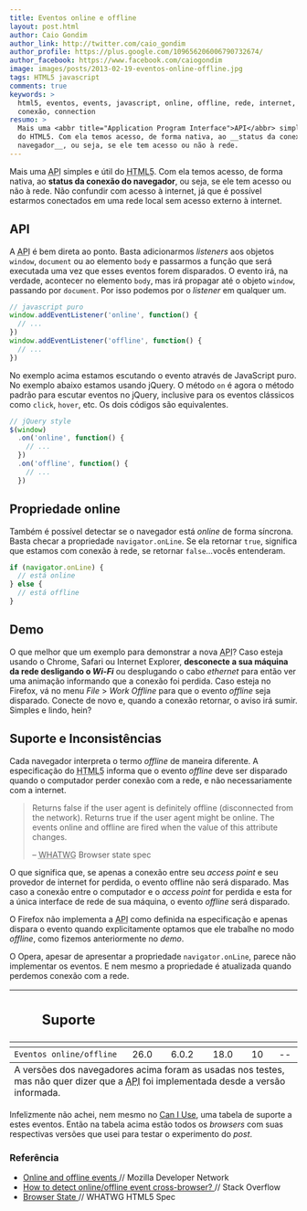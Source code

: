 ```yaml
---
title: Eventos online e offline
layout: post.html
author: Caio Gondim
author_link: http://twitter.com/caio_gondim
author_profile: https://plus.google.com/109656206006790732674/
author_facebook: https://www.facebook.com/caiogondim
image: images/posts/2013-02-19-eventos-online-offline.jpg
tags: HTML5 javascript
comments: true
keywords: >
  html5, eventos, events, javascript, online, offline, rede, internet, net,
  conexão, connection
resumo: >
  Mais uma <abbr title="Application Program Interface">API</abbr> simples e útil
  do HTML5. Com ela temos acesso, de forma nativa, ao __status da conexão do
  navegador__, ou seja, se ele tem acesso ou não à rede.
---
```


Mais uma <abbr title="Application Program Interface">API</abbr> simples e útil
do <abbr title="HyperText Markup Language 5">HTML5</abbr>. Com ela temos acesso,
de forma nativa, ao __status da conexão do navegador__, ou seja, se ele tem
acesso ou não à rede. Não confundir com acesso à internet, já que é possível
estarmos conectados em uma rede local sem acesso externo à internet.

## API

A <abbr title="Application Program Interface">API</abbr> é bem direta ao ponto.
Basta adicionarmos _listeners_ aos objetos `window`, `document` ou ao elemento
`body` e passarmos a função que será executada uma vez que esses eventos forem
disparados. O evento irá, na verdade, acontecer no elemento `body`, mas irá
propagar até o objeto `window`, passando por `document`. Por isso podemos por o
_listener_ em qualquer um.

```javascript
// javascript puro
window.addEventListener('online', function() {
  // ...
})
window.addEventListener('offline', function() {
  // ...
})
```

No exemplo acima estamos escutando o evento através de JavaScript puro. No
exemplo abaixo estamos usando jQuery. O método `on` é agora o método padrão para
escutar eventos no jQuery, inclusive para os eventos clássicos como `click`,
`hover`, etc. Os dois códigos são equivalentes.

```javascript
// jQuery style
$(window)
  .on('online', function() {
    // ...
  })
  .on('offline', function() {
    // ...
  })
```

## Propriedade online

Também é possível detectar se o navegador está _online_ de forma síncrona.
Basta checar a propriedade `navigator.onLine`. Se ela retornar `true`, significa
que estamos com conexão à rede, se retornar `false`...vocês entenderam.

```javascript
if (navigator.onLine) {
  // está online
} else {
  // está offline
}
```

## Demo

O que melhor que um exemplo para demonstrar a nova
<abbr title="Application Program Interface">API</abbr>? Caso esteja usando o
Chrome, Safari ou Internet Explorer, __desconecte a sua máquina da rede desligando
o _Wi-Fi___ ou desplugando o cabo _ethernet_ para então ver uma animação
informando que a conexão foi perdida. Caso esteja no Firefox, vá no menu
_File_ > _Work Offline_ para que o evento _offline_ seja disparado. Conecte de
novo e, quando a conexão retornar, o aviso irá sumir. Simples e lindo, hein?

## Suporte e Inconsistências

Cada navegador interpreta o termo _offline_ de maneira diferente. A especificação
do <abbr title="HyperText Markup Language 5">HTML5</abbr> informa que o evento
_offline_ deve ser disparado quando o computador perder conexão com a rede, e
não necessariamente com a internet.

<blockquote>
  <p>
    Returns false if the user agent is definitely offline (disconnected from
    the network). Returns true if the user agent might be online. The events
    online and offline are fired when the value of this attribute changes.
  </p>
  <footer>
    – <abbr title="Web Hypertext Application Technology Working Group">WHATWG</abbr>
    Browser state spec
  </footer>
</blockquote>

O que significa que, se apenas a conexão entre seu _access point_ e seu provedor
de internet for perdida, o evento offline não será disparado. Mas caso a conexão
entre o computador e o _access point_ for perdida e esta for a única interface
de rede de sua máquina, o evento _offline_ será disparado.

O Firefox não implementa a <abbr title="Application Program Interface">API</abbr>
como definida na especificação e apenas dispara o evento quando explicitamente
optamos que ele trabalhe no modo _offline_, como fizemos anteriormente no
_demo_.

O Opera, apesar de apresentar a propriedade `navigator.onLine`, parece não
implementar os eventos. E nem mesmo a propriedade é atualizada quando perdemos
conexão com a rede.

<table class="support">
  <thead>
    <tr>
      <th class="subject"><h2>Suporte</h2></th>
      <th class="browser chrome"><div class="i"></div></th>
      <th class="browser safari"><div class="i"></div></th>
      <th class="browser firefox"><div class="i"></div></th>
      <th class="browser ie"><div class="i"></div></th>
      <th class="browser opera"><div class="i"></div></th>
    </tr>
    <tr>
      <th></th>
      <th colspan="5" class="base"></th>
    </tr>
  </thead>
  <tbody>
    <tr>
      <td class="property"><code>Eventos online/offline</code></td>
      <td>26.0</td>
      <td>6.0.2</td>
      <td>18.0</td>
      <td>10</td>
      <td>--</td>
    </tr>
  </tbody>
  <tfoot>
    <tr>
      <td colspan="6">
        A versões dos navegadores acima foram as usadas nos testes,
        mas não quer dizer que a <abbr title="Application Program Interface">API</abbr>
        foi implementada desde a versão informada.
      </td>
    </tr>
  </tfoot>
</table>

Infelizmente não achei, nem mesmo no [Can I Use](http://caniuse.com/), uma
tabela de suporte a estes eventos. Então na tabela acima estão todos os
_browsers_ com suas respectivas versões que usei para testar o experimento do
_post_.

<aside class="fonte">
  <h3>Referência</h3>
  <ul>
    <li>
      <a href="https://developer.mozilla.org/en-US/docs/Online_and_offline_events">
			Online and offline events
      </a>
      <span class="comment">// Mozilla Developer Network </span>
    </li>
    <li>
      <a href="http://stackoverflow.com/questions/3181080/how-to-detect-online-offline-event-cross-browser">
      How to detect online/offline event cross-browser?
      </a>
      <span class="comment">// Stack Overflow</span>
    </li>
    <li>
      <a href="http://www.whatwg.org/specs/web-apps/current-work/#browser-state">
      Browser State
      </a>
      <span class="comment">// WHATWG HTML5 Spec</span>
    </li>
  </ul>
</aside>


<style>

  /* Widget
   -------------------- */
  .widget-conexao-status {
    position: fixed;
    top: 50% !important;
    left: 50% !important;
    margin-top: -150px;
    margin-left: -150px;
    width: 300px !important;
    height: 300px !important;
    -webkit-border-radius: 10px;
    -moz-border-radius: 10px;
    -ms-border-radius: 10px;
    border-radius: 10px;
    background-color: rgba(0, 0, 0, 0.7);
    -webkit-box-shadow: rgba(0, 0, 0, 0.7);
    -moz-box-shadow: rgba(0, 0, 0, 0.7);
    -ms-box-shadow: rgba(0, 0, 0, 0.7);
    box-shadow: rgba(0, 0, 0, 0.7);
    opacity: 0;
  }

  /* Plug
   -------------------- */
  .widget-plug {
    position: absolute !important;
    background-image: none !important;
    background-color: transparent !important;
    -webkit-transition: all 0.4s ease-out 0.7s;
    -moz-transition: all 0.4s ease-out 0.7s;
    -ms-transition: all 0.4s ease-out 0.7s;
    transition: all 0.4s ease-out 0.7s;
  }

  .widget-plug-macho {
    width: 166px !important;
  }

  .widget-plug-femea {
    width: 140px !important;
  }

  /* Widget online
   -------------------- */
  .online .widget-conexao-status {
    opacity: 0;
    -webkit-transform: scale(1.3);
    -moz-transform: scale(1.3);
    -ms-transform: scale(1.3);
    transform: scale(1.3);
    -webkit-transition: all 0.4s 0.7s ease-out;
    -moz-transition: all 0.4s 0.7s ease-out;
    -ms-transition: all 0.4s 0.7s ease-out;
    transition: all 0.4s 0.7s ease-out;
  }
    .online .widget-plug {
      transform: scale(1);
      -webkit-transition: all 0.5s 0s ease-in;
      -moz-transition: all 0.5s 0s ease-in;
      -ms-transition: all 0.5s 0s ease-in;
      transition: all 0.5s 0s ease-in;
    }

    .online .widget-plug-macho {
      bottom: 45px !important;
      left: 45px !important;
    }

    .online .widget-plug-femea {
      top: 45px !important;
      left: 115px !important;
    }

  /* Widget offline
   -------------------- */
  .offline .widget-conexao-status {
    opacity: 1;
    -webkit-transform: scale(1);
    -moz-transform: scale(1);
    -ms-transform: scale(1);
    transform: scale(1);
    -webkit-transition: all 0.5s ease-in;
    -moz-transition: all 0.5s ease-in;
    -ms-transition: all 0.5s ease-in;
    transition: all 0.5s ease-in;
  }

    .offline .widget-plug-macho {
      bottom: 20px !important;
      left: 20px !important;
    }

    .offline .widget-plug-femea {
      top: 20px !important;
      left: 140px !important;
    }

</style>

<div class="widget-conexao-status">
  <img class="widget-plug widget-plug-macho"
      src="/images/posts/2013-02-19-plug-macho.png" alt="Plug Macho" />
  <img class="widget-plug widget-plug-femea"
      src="/images/posts/2013-02-19-plug-femea.png" alt="Plug Fêmea" />
</div>

<script>
  $(document).ready(function() {
    $('body')
      .addClass('online')

    $(window)
      .on('online', function(event) {
        $('body')
          .removeClass('offline')
          .addClass('online')
      })
      .on('offline', function(event) {
        $('body')
          .removeClass('online')
          .addClass('offline')
      })
  })
</script>
